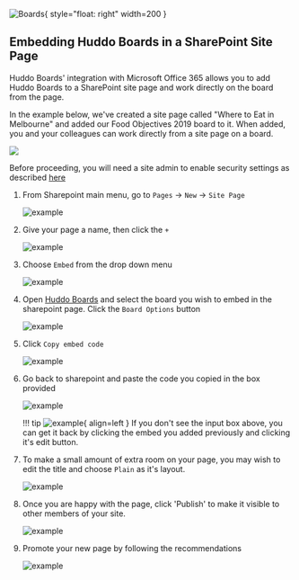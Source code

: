 ![Boards](../../../assets/images/boards-logo.jpg){ style="float: right" width=200 }

## Embedding Huddo Boards in a SharePoint Site Page

Huddo Boards' integration with Microsoft Office 365 allows you to add Huddo Boards to a SharePoint site page and work directly on the board from the page.

In the example below, we've created a site page called "Where to Eat in Melbourne" and added our Food Objectives 2019 board to it. When added, you and your colleagues can work directly from a site page on a board.

![](where-to-eat.png)


Before proceeding, you will need a site admin to enable security settings as described [here](../../msgraph/sharepoint/admin.md)


1. From Sharepoint main menu, go to `Pages` -> `New` -> `Site Page`

      ![example](sharepoint1.png)


1. Give your page a name, then click the `+`

    ![example](sharepoint2.png)

1. Choose `Embed` from the drop down menu

    ![example](sharepoint3.png)

1. Open [Huddo Boards](https://boards.huddo.com/auth/signin) and select the board you wish to embed in the sharepoint page.  Click the `Board Options` button

    ![example](sharepoint4.png)

1. Click `Copy embed code`

    ![example](sharepoint5.png)

1. Go back to sharepoint and paste the code you copied in the box provided

    ![example](sharepoint6.png)

    !!! tip
        ![example](sharepoint6.5.png){ align=left }
        If you don't see the input box above, you can get it back by clicking the embed you added previously and clicking it's edit button.

1. To make a small amount of extra room on your page, you may wish to edit the title and choose `Plain` as it's layout.

    ![example](sharepoint7.png)

1. Once you are happy with the page, click 'Publish' to make it visible to other members of your site.

    ![example](sharepoint8.png)

1. Promote your new page by following the recommendations

    ![example](sharepoint9.png)
